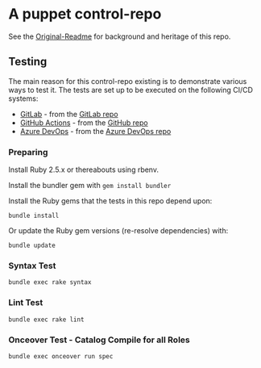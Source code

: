 # A puppet control-repo

See the [Original-Readme](Original-Readme.md) for background and heritage of this repo. 

## Testing

The main reason for this control-repo existing is to demonstrate various ways to test it. The tests are set up to be executed on the following CI/CD systems:

* [GitLab](https://gitlab.com/jessereynolds/control-repo-fbz/pipelines) - from the [GitLab repo](https://gitlab.com/jessereynolds/control-repo-fbz/tree/production)
* [GitHub Actions](https://github.com/jessereynolds/control-repo-fbz/actions) - from the [GitHub repo](https://github.com/jessereynolds/control-repo-fbz)
* [Azure DevOps](https://dev.azure.com/jessereynolds/control-repo-fbz/_build) - from the [Azure DevOps repo](https://dev.azure.com/jessereynolds/_git/control-repo-fbz)

### Preparing

Install Ruby 2.5.x or thereabouts using rbenv.

Install the bundler gem with `gem install bundler`

Install the Ruby gems that the tests in this repo depend upon:

```
bundle install
```

Or update the Ruby gem versions (re-resolve dependencies) with:

```
bundle update
```

### Syntax Test

```
bundle exec rake syntax
```

### Lint Test

```
bundle exec rake lint
```

### Onceover Test - Catalog Compile for all Roles

```
bundle exec onceover run spec
```

